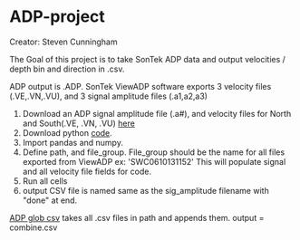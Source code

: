 # ADP-project
Creator: Steven Cunningham 

The Goal of this project is to take SonTek ADP data and output velocities / depth bin and direction in .csv.

ADP output is .ADP. SonTek ViewADP software exports 3 velocity files (.VE,.VN,.VU), and 3 signal amplitude files (.a1,a2,a3)

1. Download an ADP signal amplitude file (.a#), and velocity files for North and South(.VE, .VN, .VU) [here](https://github.com/mlmldata2017/ADP-project/tree/master/Code%20test)
1. Download python [code](https://github.com/mlmldata2017/ADP-project/blob/master/ADP%20signal%20amplitude%2C%20velocity%2C%20and%20direction.ipynb).
1. Import pandas and numpy.
1. Define path, and file_group. File_group should be the name for all files exported from ViewADP ex: 'SWC0610131152' This will populate signal and all velocity file fields for code. 
1. Run all cells
1. output CSV file is named same as the sig_amplitude filename with "done" at end.

[ADP glob csv](https://github.com/mlmldata2017/ADP-project/blob/master/ADP%20glob%20csv.ipynb) takes all .csv files in path and appends them. output = combine.csv

